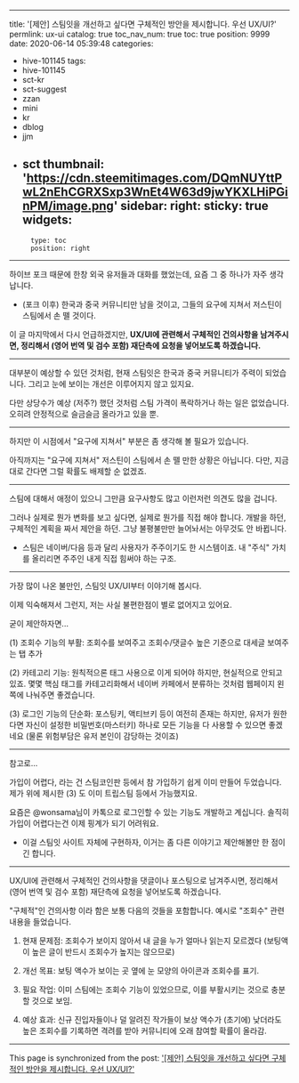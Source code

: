 
---
title: '[제안] 스팀잇을 개선하고 싶다면 구체적인 방안을 제시합니다. 우선 UX/UI?'
permlink: ux-ui
catalog: true
toc_nav_num: true
toc: true
position: 9999
date: 2020-06-14 05:39:48
categories:
- hive-101145
tags:
- hive-101145
- sct-kr
- sct-suggest
- zzan
- mini
- kr
- dblog
- jjm
- sct
thumbnail: 'https://cdn.steemitimages.com/DQmNUYttPwL2nEhCGRXSxp3WnEt4W63d9jwYKXLHiPGinPM/image.png'
sidebar:
    right:
        sticky: true
widgets:
    -
        type: toc
        position: right
---


하이브 포크 때문에 한창 외국 유저들과 대화를 했었는데, 요즘 그 중 하나가 자주 생각납니다.

* (포크 이후) 한국과 중국 커뮤니티만 남을 것이고, 그들의 요구에 지쳐서 저스틴이 스팀에서 손 뗄 것이다.

이 글 마지막에서 다시 언급하겠지만, **UX/UI에 관련해서 구체적인 건의사항을 남겨주시면, 정리해서 (영어 번역 및 검수 포함) 재단측에 요청을 넣어보도록 하겠습니다.**

---

대부분이 예상할 수 있던 것처럼, 현재 스팀잇은 한국과 중국 커뮤니티가 주력이 되었습니다. 그리고 눈에 보이는 개선은 이루어지지 않고 있지요.

다만 상당수가 예상 (저주?) 했던 것처럼 스팀 가격이 폭락하거나 하는 일은 없었습니다. 오히려 안정적으로 슬금슬금 올라가고 있을 뿐.

---

하지만 이 시점에서 "요구에 지쳐서" 부분은 좀 생각해 볼 필요가 있습니다.

아직까지는 "요구에 지쳐서" 저스틴이 스팀에서 손 뗄 만한 상황은 아닙니다. 다만, 지금대로 간다면 그럴 확률도 배제할 순 없겠죠.

---

스팀에 대해서 애정이 있으니 그만큼 요구사항도 많고 이런저런 의견도 많을 겁니다.

그러나 실제로 뭔가 변화를 보고 싶다면, 실제로 뭔가를 직접 해야 합니다. 개발을 하던, 구체적인 계획을 짜서 제안을 하던. 그냥 불평불만만 늘어놔서는 아무것도 안 바뀝니다.

* 스팀은 네이버/다음 등과 달리 사용자가 주주이기도 한 시스템이죠. 내 "주식" 가치를 올리리면 주주인 내게 직접 힘써야 하는 구조.

---

가장 많이 나온 불만인, 스팀잇 UX/UI부터 이야기해 봅시다. 

이제 익숙해져서 그런지, 저는 사실 불편한점이 별로 없어지고 있어요.

굳이 제안하자면...

(1) 조회수 기능의 부활: 조회수를 보여주고 조회수/댓글수 높은 기준으로 대세글 보여주는 탭 추가

(2) 카테고리 기능: 원칙적으론 태그 사용으로 이게 되어야 하지만, 현실적으로 안되고 있죠. 몇몇 핵심 태그를 카테고리화해서 네이버 카페에서 분류하는 것처럼 웹페이지 왼쪽에 나눠주면 좋겠습니다.

(3) 로그인 기능의 단순화: 포스팅키, 액티브키 등이 여전히 존재는 하지만, 유저가 원한다면 자신이 설정한 비밀번호(마스터키) 하나로 모든 기능을 다 사용할 수 있으면 좋겠네요 (물론 위험부담은 유저 본인이 감당하는 것이죠)

---

참고로...

가입이 어렵다, 라는 건 스팀코인판 등에서 참 가입하기 쉽게 이미 만들어 두었습니다. 제가 위에 제시한 (3) 도 이미  트립스팀 등에서 가능했지요. 

요즘은 @wonsama님이 카톡으로 로그인할 수 있는 기능도 개발하고 계십니다. 솔직히 가입이 어렵다는건 이제 핑계가 되기 어려워요.

* 이걸 스팀잇 사이트 자체에 구현하자, 이거는 좀 다른 이야기고 제안해볼만 한 점이긴 합니다.

---

UX/UI에 관련해서 구체적인 건의사항을 댓글이나 포스팅으로 남겨주시면, 정리해서 (영어 번역 및 검수 포함) 재단측에 요청을 넣어보도록 하겠습니다.

"구체적"인 건의사항 이라 함은 보통 다음의 것들을 포함합니다. 예시로 "조회수" 관련 내용을 들었습니다.

1. 현재 문제점: 조회수가 보이지 않아서 내 글을 누가 얼마나 읽는지 모르겠다 (보팅액이 높은 글이 반드시 조회수가 높지는 않으므로)

2. 개선 목표: 보팅 액수가 보이는 곳 옆에 눈 모양의 아이콘과 조회수를 표기.

3. 필요 작업: 이미 스팀에는 조회수 기능이 있었으므로, 이를 부활시키는 것으로 충분할 것으로 보임.  

4. 예상 효과: 신규 진입자들이나 덜 알려진 작가들이 보상 액수가 (초기에) 낮더라도 높은 조회수를 기록하면 격려를 받아 커뮤니티에 오래 참여할 확률이 올라감.

- - -

This page is synchronized from the post: ['[제안] 스팀잇을 개선하고 싶다면 구체적인 방안을 제시합니다. 우선 UX/UI?'](https://steemit.com/@glory7/ux-ui)
